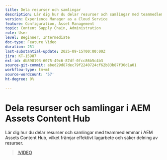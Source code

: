 ```yaml
---
title: Dela resurser och samlingar
description: Lär dig hur du delar resurser och samlingar med teammedlemmar i AEM Assets Content Hub, vilket främjar effektivt lagarbete och säker delning av resurser.
version: Experience Manager as a Cloud Service
feature: Configuration, Asset Management
topic: Content Supply Chain, Administration
role: User
level: Beginner, Intermediate
doc-type: Feature Video
duration: 251
last-substantial-update: 2025-09-15T00:00:00Z
jira: KT-15987
exl-id: db898193-6075-49c6-87df-0fcc86b5c4b3
source-git-commit: abed29d87dec79f2240724cf62b83b87f30d1a01
workflow-type: tm+mt
source-wordcount: '57'
ht-degree: 0%

---
```


# Dela resurser och samlingar i AEM Assets Content Hub

Lär dig hur du delar resurser och samlingar med teammedlemmar i AEM Assets Content Hub, vilket främjar effektivt lagarbete och säker delning av resurser.

>[!VIDEO](https://video.tv.adobe.com/v/3474890/?learn=on&enablevpops=on)
